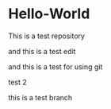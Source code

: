 # Hello-World
This is a test repository

and this is a test edit

and this is a test for using git

test 2 

this is a test branch
